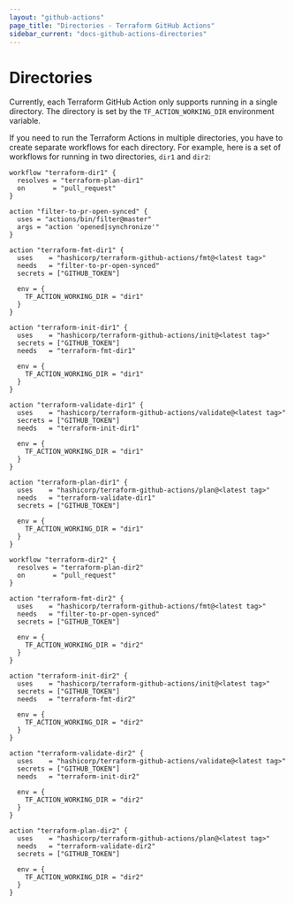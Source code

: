 ```yaml
---
layout: "github-actions"
page_title: "Directories - Terraform GitHub Actions"
sidebar_current: "docs-github-actions-directories"
---
```


# Directories

Currently, each Terraform GitHub Action only supports running in a single directory.
The directory is set by the `TF_ACTION_WORKING_DIR` environment variable.

If you need to run the Terraform Actions in multiple directories, you have to create separate workflows for each directory.
For example, here is a set of workflows for running in two directories, `dir1` and `dir2`:

```hcl
workflow "terraform-dir1" {
  resolves = "terraform-plan-dir1"
  on       = "pull_request"
}

action "filter-to-pr-open-synced" {
  uses = "actions/bin/filter@master"
  args = "action 'opened|synchronize'"
}

action "terraform-fmt-dir1" {
  uses    = "hashicorp/terraform-github-actions/fmt@<latest tag>"
  needs   = "filter-to-pr-open-synced"
  secrets = ["GITHUB_TOKEN"]

  env = {
    TF_ACTION_WORKING_DIR = "dir1"
  }
}

action "terraform-init-dir1" {
  uses    = "hashicorp/terraform-github-actions/init@<latest tag>"
  secrets = ["GITHUB_TOKEN"]
  needs   = "terraform-fmt-dir1"

  env = {
    TF_ACTION_WORKING_DIR = "dir1"
  }
}

action "terraform-validate-dir1" {
  uses    = "hashicorp/terraform-github-actions/validate@<latest tag>"
  secrets = ["GITHUB_TOKEN"]
  needs   = "terraform-init-dir1"

  env = {
    TF_ACTION_WORKING_DIR = "dir1"
  }
}

action "terraform-plan-dir1" {
  uses    = "hashicorp/terraform-github-actions/plan@<latest tag>"
  needs   = "terraform-validate-dir1"
  secrets = ["GITHUB_TOKEN"]

  env = {
    TF_ACTION_WORKING_DIR = "dir1"
  }
}

workflow "terraform-dir2" {
  resolves = "terraform-plan-dir2"
  on       = "pull_request"
}

action "terraform-fmt-dir2" {
  uses    = "hashicorp/terraform-github-actions/fmt@<latest tag>"
  needs   = "filter-to-pr-open-synced"
  secrets = ["GITHUB_TOKEN"]

  env = {
    TF_ACTION_WORKING_DIR = "dir2"
  }
}

action "terraform-init-dir2" {
  uses    = "hashicorp/terraform-github-actions/init@<latest tag>"
  secrets = ["GITHUB_TOKEN"]
  needs   = "terraform-fmt-dir2"

  env = {
    TF_ACTION_WORKING_DIR = "dir2"
  }
}

action "terraform-validate-dir2" {
  uses    = "hashicorp/terraform-github-actions/validate@<latest tag>"
  secrets = ["GITHUB_TOKEN"]
  needs   = "terraform-init-dir2"

  env = {
    TF_ACTION_WORKING_DIR = "dir2"
  }
}

action "terraform-plan-dir2" {
  uses    = "hashicorp/terraform-github-actions/plan@<latest tag>"
  needs   = "terraform-validate-dir2"
  secrets = ["GITHUB_TOKEN"]

  env = {
    TF_ACTION_WORKING_DIR = "dir2"
  }
}
```
